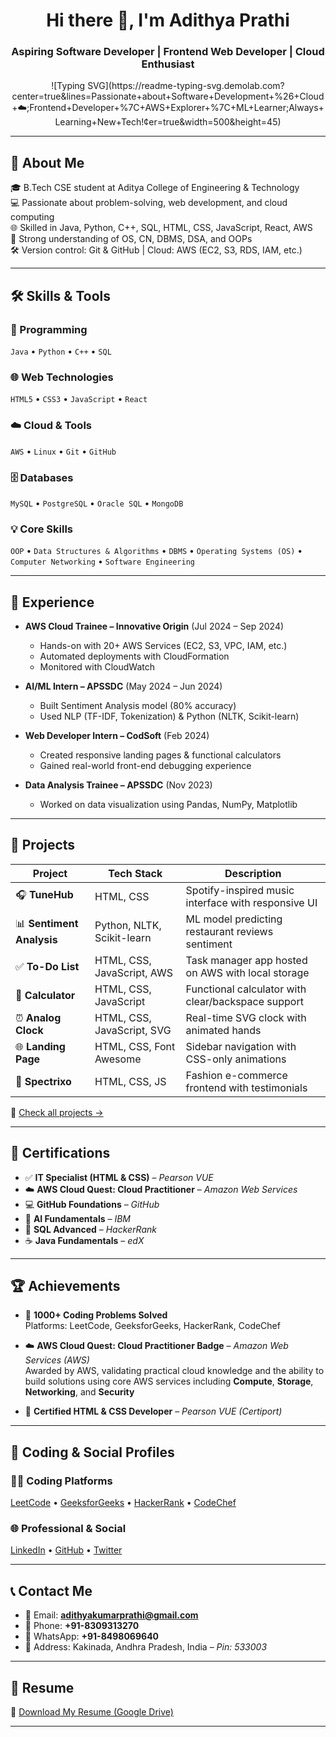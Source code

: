 <h1 align="center">Hi there 👋, I'm Adithya Prathi</h1>
<h3 align="center">Aspiring Software Developer | Frontend Web Developer | Cloud Enthusiast </h3>

<p align="center">
  ![Typing SVG](https://readme-typing-svg.demolab.com?center=true&lines=Passionate+about+Software+Development+%26+Cloud+☁️;Frontend+Developer+%7C+AWS+Explorer+%7C+ML+Learner;Always+Learning+New+Tech!&center=true&width=500&height=45)
</p>

---

## 📌 About Me

🎓 B.Tech CSE student at Aditya College of Engineering & Technology  
💻 Passionate about problem-solving, web development, and cloud computing  
🌐 Skilled in Java, Python, C++, SQL, HTML, CSS, JavaScript, React, AWS  
🧠 Strong understanding of OS, CN, DBMS, DSA, and OOPs  
🛠️ Version control: Git & GitHub | Cloud: AWS (EC2, S3, RDS, IAM, etc.)

---

## 🛠 Skills & Tools

### 🚀 Programming
`Java` • `Python` • `C++` • `SQL`

### 🌐 Web Technologies
`HTML5` • `CSS3` • `JavaScript` • `React`

### ☁️ Cloud & Tools
`AWS` • `Linux` • `Git` • `GitHub`

### 🗄️ Databases
`MySQL` • `PostgreSQL` • `Oracle SQL` • `MongoDB`

### 💡 Core Skills  
`OOP` • `Data Structures & Algorithms` • `DBMS` • `Operating Systems (OS)` • `Computer Networking` • `Software Engineering`

---

## 💼 Experience

- **AWS Cloud Trainee – Innovative Origin** (Jul 2024 – Sep 2024)  
  - Hands-on with 20+ AWS Services (EC2, S3, VPC, IAM, etc.)
  - Automated deployments with CloudFormation  
  - Monitored with CloudWatch  

- **AI/ML Intern – APSSDC** (May 2024 – Jun 2024)  
  - Built Sentiment Analysis model (80% accuracy)  
  - Used NLP (TF-IDF, Tokenization) & Python (NLTK, Scikit-learn)

- **Web Developer Intern – CodSoft** (Feb 2024)  
  - Created responsive landing pages & functional calculators  
  - Gained real-world front-end debugging experience

- **Data Analysis Trainee – APSSDC** (Nov 2023)  
  - Worked on data visualization using Pandas, NumPy, Matplotlib 

---

## 🌟 Projects

| Project            | Tech Stack                         | Description |
|--------------------|-------------------------------------|-------------|
| 🎧 **TuneHub**     | HTML, CSS                          | Spotify-inspired music interface with responsive UI |
| 📊 **Sentiment Analysis** | Python, NLTK, Scikit-learn     | ML model predicting restaurant reviews sentiment |
| ✅ **To-Do List**  | HTML, CSS, JavaScript, AWS         | Task manager app hosted on AWS with local storage |
| 🔢 **Calculator**  | HTML, CSS, JavaScript              | Functional calculator with clear/backspace support |
| ⏰ **Analog Clock**| HTML, CSS, JavaScript, SVG         | Real-time SVG clock with animated hands |
| 🌐 **Landing Page**| HTML, CSS, Font Awesome            | Sidebar navigation with CSS-only animations |
| 🛒 **Spectrixo**   | HTML, CSS, JS                      | Fashion e-commerce frontend with testimonials |

🔗 [Check all projects →](https://github.com/ADITHYA2026/Projects)

---

## 📜 Certifications

- ✅ **IT Specialist (HTML & CSS)** – *Pearson VUE*
- ☁️ **AWS Cloud Quest: Cloud Practitioner** – *Amazon Web Services*
- 💻 **GitHub Foundations** – *GitHub*
- 🧠 **AI Fundamentals** – *IBM*
- 🧮 **SQL Advanced** – *HackerRank*
- ☕ **Java Fundamentals** – *edX*

---

## 🏆 Achievements

- 🧩 **1000+ Coding Problems Solved**  
  Platforms: LeetCode, GeeksforGeeks, HackerRank, CodeChef  

- ☁️ **AWS Cloud Quest: Cloud Practitioner Badge** – *Amazon Web Services (AWS)*  
  Awarded by AWS, validating practical cloud knowledge and the ability to build solutions using core AWS services including **Compute**, **Storage**, **Networking**, and **Security**

- 📜 **Certified HTML & CSS Developer** – *Pearson VUE (Certiport)*  

---

## 🔗 Coding & Social Profiles

### 👨‍💻 Coding Platforms
[LeetCode](https://leetcode.com/ADITYA_PRATHI/) • [GeeksforGeeks](https://auth.geeksforgeeks.org/user/aditya_prathi2005) • [HackerRank](https://www.hackerrank.com/profile/22P31A0540) • [CodeChef](https://www.codechef.com/users/sriaditya2608)

### 🌐 Professional & Social
[LinkedIn](https://www.linkedin.com/in/adithyakumarprathi) • [GitHub](https://github.com/ADITHYA2026) • [Twitter](https://x.com/HereIsAdithya)

---

## 📞 Contact Me

- 📧 Email: **adithyakumarprathi@gmail.com**  
- 📱 Phone: **+91-8309313270**  
- 💬 WhatsApp: **+91-8498069640**  
- 📍 Address: Kakinada, Andhra Pradesh, India – *Pin: 533003*

---

## 📄 Resume

🔻 [Download My Resume (Google Drive)](https://drive.google.com/uc?export=download&id=1pJKiSJM8bgixtCafv99nE1RLPtCZj8Bl)

---
